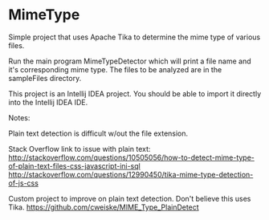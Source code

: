 # MimeType

Simple project that uses Apache Tika to determine the mime type of various files.

Run the main program MimeTypeDetector which will print a file name and it's corresponding mime type. The files to be analyzed are in the sampleFiles directory.

This project is an Intellij IDEA project. You should be able to import it directly into the Intellij IDEA IDE. 

Notes:

Plain text detection is difficult w/out the file extension.

Stack Overflow link to issue with plain text:
http://stackoverflow.com/questions/10505056/how-to-detect-mime-type-of-plain-text-files-css-javascript-ini-sql
http://stackoverflow.com/questions/12990450/tika-mime-type-detection-of-js-css

Custom project to improve on plain text detection. Don't believe this uses Tika.
https://github.com/cweiske/MIME_Type_PlainDetect

